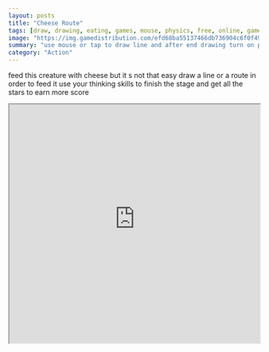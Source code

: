 ```yaml
---
layout: posts
title: "Cheese Route"
tags: [draw, drawing, eating, games, mouse, physics, free, online, games, oyna, game, free, games, play, play, games]
image: "https://img.gamedistribution.com/efd68ba55137466db736904c6f0f49dc.jpg"
summary: "use mouse or tap to draw line and after end drawing turn on play button  free online games oyna game free games play play games"
category: "Action"
---
```


feed this creature with cheese but it s not that easy draw a line or a route in order to feed it use your thinking skills to finish the stage and get all the stars to earn more score

<iframe width="100%" height="480px;" src="https://html5.gamedistribution.com/efd68ba55137466db736904c6f0f49dc/"></iframe>